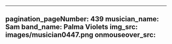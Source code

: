 ------
pagination_pageNumber: 439
musician_name: Sam
band_name: Palma Violets
img_src: images/musician0447.png
onmouseover_src: 
------